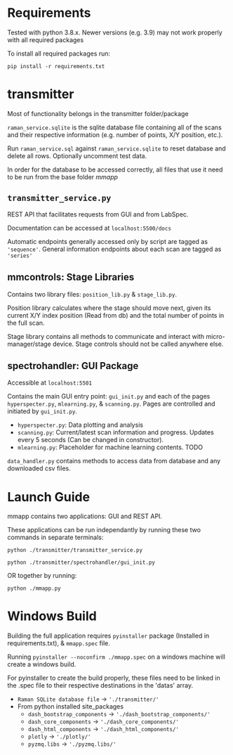# Requirements
Tested with python 3.8.x. Newer versions (e.g. 3.9) may not work properly with all required packages

To install all required packages run:

`pip install -r requirements.txt`

# transmitter
Most of functionality belongs in the transmitter folder/package

`raman_service.sqlite` is the sqlite database file containing all of the scans and their respective information (e.g. number of points, X/Y position, etc.).

Run `raman_service.sql` against `raman_service.sqlite` to reset database and delete all rows. Optionally uncomment test data.

In order for the database to be accessed correctly, all files that use it need to be run from the base folder *mmapp*

## **`transmitter_service.py`**
REST API that facilitates requests from GUI and from LabSpec.

Documentation can be accessed at `localhost:5500/docs`

Automatic endpoints generally accessed only by script are tagged as `'sequence'`.
General information endpoints about each scan are tagged as `'series'`

## **mmcontrols**: Stage Libraries
Contains two library files: `position_lib.py` & `stage_lib.py`.

Position library calculates where the stage should move next, given its current X/Y index position (Read from db) and the total number of points in the full scan.

Stage library contains all methods to communicate and interact with micro-manager/stage device. Stage controls should not be called anywhere else.

## **spectrohandler**: GUI Package
Accessible at `localhost:5501`

Contains the main GUI entry point: `gui_init.py` and each of the pages `hyperspecter.py`, `mlearning.py`, & `scanning.py`. Pages are controlled and initiated by `gui_init.py`.

* `hyperspecter.py`: Data plotting and analysis
* `scanning.py`: Current/latest scan information and progress. Updates every 5 seconds (Can be changed in constructor).
* `mlearning.py`: Placeholder for machine learning contents. TODO

`data_handler.py` contains methods to access data from database and any downloaded csv files.

# Launch Guide
mmapp contains two applications: GUI and REST API. 

These applications can be run independantly by running these two commands in separate terminals:

`python ./transmitter/transmitter_service.py`

`python ./transmitter/spectrohandler/gui_init.py`

OR together by running:

`python ./mmapp.py`

# Windows Build
Building the full application requires `pyinstaller` package (Installed in requirements.txt), & `mmapp.spec` file.

Running `pyinstaller --noconfirm ./mmapp.spec` on a windows machine will create a windows build.

For pyinstaller to create the build properly, these files need to be linked in the .spec file to their respective destinations in the 'datas' array.
* `Raman SQLite database file` -> `'./transmitter/'`
* From python installed site_packages
    * `dash_bootstrap_components` -> `'./dash_bootstrap_components/'`
    * `dash_core_components` -> `'./dash_core_components/'`
    * `dash_html_components` -> `'./dash_html_components/'`
    * `plotly` -> `'./plotly/'`
    * `pyzmq.libs` -> `'./pyzmq.libs/'`
